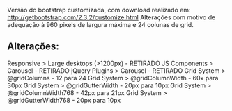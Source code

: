 Versão do bootstrap customizada, com download realizado em: http://getbootstrap.com/2.3.2/customize.html
Alterações com motivo de adequação à 960 pixels de largura máxima e 24 colunas de grid.

Alterações:
---------------------------------------------------
Responsive > Large desktops (>1200px) - RETIRADO
JS Components > Carousel - RETIRADO
jQuery Plugins > Carousel - RETIRADO
Grid System > @gridColumns - 12 para 24
Grid System > @gridColumnWidth - 60x para 30px
Grid System > @gridGutterWidth - 20px para 10px
Grid System > @gridColumnWidth768 - 42px para 21px
Grid System > @gridGutterWidth768 - 20px para 10px
